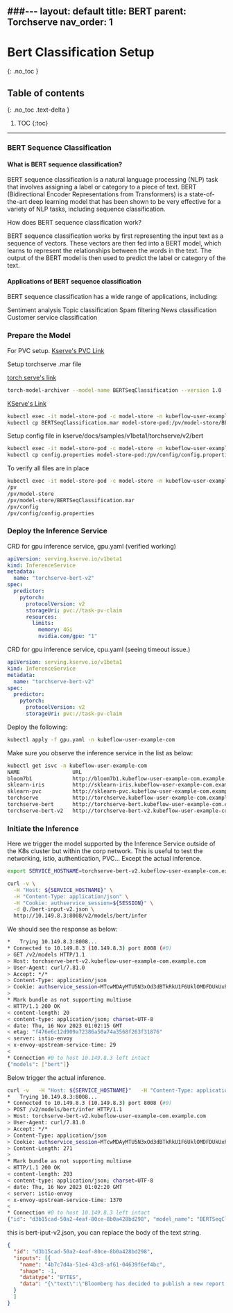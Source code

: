 ###---
layout: default
title: BERT 
parent: Torchserve
nav_order: 1
---

# Bert Classification Setup
{: .no_toc }

## Table of contents
{: .no_toc .text-delta }

1. TOC
{:toc}

---

### BERT Sequence Classification
#### What is BERT sequence classification?

BERT sequence classification is a natural language processing (NLP) task that involves assigning a label or category to a piece of text. BERT (Bidirectional Encoder Representations from Transformers) is a state-of-the-art deep learning model that has been shown to be very effective for a variety of NLP tasks, including sequence classification.

How does BERT sequence classification work?

BERT sequence classification works by first representing the input text as a sequence of vectors. These vectors are then fed into a BERT model, which learns to represent the relationships between the words in the text. The output of the BERT model is then used to predict the label or category of the text.

#### Applications of BERT sequence classification

BERT sequence classification has a wide range of applications, including:

Sentiment analysis
Topic classification
Spam filtering
News classification
Customer service classification

### Prepare the Model
For PVC setup. [Kserve's PVC Link](https://kserve.github.io/website/0.11/modelserving/v1beta1/torchserve/model-archiver/#221-create-propertiesjson-file)

Setup torchserve .mar file

[torch serve's link](https://github.com/pytorch/serve/tree/master/examples/Huggingface_Transformers)
~~~bash
torch-model-archiver --model-name BERTSeqClassification --version 1.0 --serialized-file Transformer_model/pytorch_model.bin --handler ./Transformer_kserve_handler.py --extra-files "Transformer_model/config.json,./setup_config.json,./Seq_classification_artifacts/index_to_name.json,./Transformer_handler_generalized.py"
~~~

[KServe's Link ](https://github.com/kserve/kserve/tree/master/docs/samples/v1beta1/torchserve/v2/bert)
~~~bash
kubectl exec -it model-store-pod -c model-store -n kubeflow-user-example-com -- mkdir /pv/model-store/
kubectl cp BERTSeqClassification.mar model-store-pod:/pv/model-store/BERTSeqClassification.mar -c model-store -n kubeflow-user-example-com
~~~

Setup config file
in kserve/docs/samples/v1beta1/torchserve/v2/bert
~~~bash
kubectl exec -it model-store-pod -c model-store -n kubeflow-user-example-com -- mkdir /pv/config/
kubectl cp config.properties model-store-pod:/pv/config/config.properties -c model-store -n kubeflow-user-example-com
~~~

To verify all files are in place
~~~bash
kubectl exec -it model-store-pod -c model-store -n kubeflow-user-example-com -- find /pv
/pv
/pv/model-store
/pv/model-store/BERTSeqClassification.mar
/pv/config
/pv/config/config.properties
~~~

### Deploy the Inference Service
CRD for gpu inference service, gpu.yaml (verified working)

~~~yaml
apiVersion: serving.kserve.io/v1beta1
kind: InferenceService
metadata:
  name: "torchserve-bert-v2"
spec:
  predictor:
    pytorch:
      protocolVersion: v2
      storageUri: pvc://task-pv-claim
      resources:
        limits:
          memory: 4Gi
          nvidia.com/gpu: "1"
~~~

CRD for gpu inference service, cpu.yaml (seeing timeout issue.)

~~~yaml
apiVersion: serving.kserve.io/v1beta1
kind: InferenceService
metadata:
  name: "torchserve-bert-v2"
spec:
  predictor:
    pytorch:
      protocolVersion: v2
      storageUri: pvc://task-pv-claim
~~~

Deploy the following:
~~~bash
kubectl apply -f gpu.yaml -n kubeflow-user-example-com        
~~~

Make sure you observe the inference service in the list as below:
~~~bash
kubectl get isvc -n kubeflow-user-example-com
NAME                 URL                                                               READY   PREV   LATEST   PREVROLLEDOUTREVISION   LATESTREADYREVISION                          AGE
bloom7b1             http://bloom7b1.kubeflow-user-example-com.example.com             True           100                              bloom7b1-predictor-default-00001             2d14h
sklearn-iris         http://sklearn-iris.kubeflow-user-example-com.example.com         True           100                              sklearn-iris-predictor-default-00001         2d14h
sklearn-pvc          http://sklearn-pvc.kubeflow-user-example-com.example.com          True           100                              sklearn-pvc-predictor-default-00003          46h
torchserve           http://torchserve.kubeflow-user-example-com.example.com           True           100                              torchserve-predictor-default-00001           23h
torchserve-bert      http://torchserve-bert.kubeflow-user-example-com.example.com      True           100                              torchserve-bert-predictor-default-00001      40h
torchserve-bert-v2   http://torchserve-bert-v2.kubeflow-user-example-com.example.com   True           100                              torchserve-bert-v2-predictor-default-00004   41h
~~~

### Initiate the Inference

Here we trigger the model supported by the Inference Service outside of the K8s cluster but within the corp network.
This is useful to test the networking, istio, authentication, PVC... Except the actual inference. 

~~~bash
export SERVICE_HOSTNAME=torchserve-bert-v2.kubeflow-user-example-com.example.com

curl -v \
  -H "Host: ${SERVICE_HOSTNAME}" \
  -H "Content-Type: application/json" \
  -H "Cookie: authservice_session=${SESSION}" \
  -d @./bert-input-v2.json \
  http://10.149.8.3:8008/v2/models/bert/infer
~~~
We should see the response as below:
~~~bash
*   Trying 10.149.8.3:8008...
* Connected to 10.149.8.3 (10.149.8.3) port 8008 (#0)
> GET /v2/models HTTP/1.1
> Host: torchserve-bert-v2.kubeflow-user-example-com.example.com
> User-Agent: curl/7.81.0
> Accept: */*
> Content-Type: application/json
> Cookie: authservice_session=MTcwMDAyMTU5N3xOd3dBTkRkU1F6UklOMDFDUkUxR1FWZ3pSVE5EV1ZrMFRqVk5XbGxSUmtORlZVdzFWRFJLUWxFMlRreExUbEJITlZGRE5VUk1NMEU9fJJE9ZeCR7j9rpSPZZqLyHmbMBG63jULv3fdwwL2vf46
> 
* Mark bundle as not supporting multiuse
< HTTP/1.1 200 OK
< content-length: 20
< content-type: application/json; charset=UTF-8
< date: Thu, 16 Nov 2023 01:02:15 GMT
< etag: "f476e6c12d909a72386a50a74a3568f263f31876"
< server: istio-envoy
< x-envoy-upstream-service-time: 29
< 
* Connection #0 to host 10.149.8.3 left intact
{"models": ["bert"]}
~~~

Below trigger the actual inference.

~~~bash
curl -v   -H "Host: ${SERVICE_HOSTNAME}"   -H "Content-Type: application/json"   -H "Cookie: authservice_session=${SESSION}"   -d @./bert-input-v2.json   http://10.149.8.3:8008/v2/models/bert/infer
*   Trying 10.149.8.3:8008...
* Connected to 10.149.8.3 (10.149.8.3) port 8008 (#0)
> POST /v2/models/bert/infer HTTP/1.1
> Host: torchserve-bert-v2.kubeflow-user-example-com.example.com
> User-Agent: curl/7.81.0
> Accept: */*
> Content-Type: application/json
> Cookie: authservice_session=MTcwMDAyMTU5N3xOd3dBTkRkU1F6UklOMDFDUkUxR1FWZ3pSVE5EV1ZrMFRqVk5XbGxSUmtORlZVdzFWRFJLUWxFMlRreExUbEJITlZGRE5VUk1NMEU9fJJE9ZeCR7j9rpSPZZqLyHmbMBG63jULv3fdwwL2vf46
> Content-Length: 271
> 
* Mark bundle as not supporting multiuse
< HTTP/1.1 200 OK
< content-length: 203
< content-type: application/json; charset=UTF-8
< date: Thu, 16 Nov 2023 01:02:20 GMT
< server: istio-envoy
< x-envoy-upstream-service-time: 1370
< 
* Connection #0 to host 10.149.8.3 left intact
{"id": "d3b15cad-50a2-4eaf-80ce-8b0a428bd298", "model_name": "BERTSeqClassification", "model_version": "1.0", "outputs": [{"name": "predict", "shape": [], "datatype": "BYTES", "data": ["Not Accepted"]}]}
~~~

this is bert-iput-v2.json, you can replace the body of the text string.
~~~json
{
  "id": "d3b15cad-50a2-4eaf-80ce-8b0a428bd298",
  "inputs": [{
    "name": "4b7c7d4a-51e4-43c8-af61-04639f6ef4bc",
    "shape": -1,
    "datatype": "BYTES",
    "data": "{\"text\":\"Bloomberg has decided to publish a new report on the global economy.\", \"target\":1}"
  }
  ]
}
~~~

